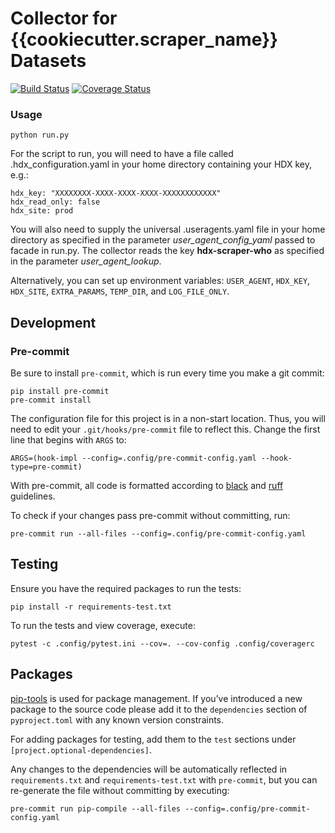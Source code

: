 # Collector for {{cookiecutter.scraper_name}} Datasets
[![Build Status](https://github.com/OCHA-DAP/hdx-scraper-{{cookiecutter.scraper_name}}/actions/workflows/run-python-tests.yaml/badge.svg)](https://github.com/OCHA-DAP/hdx-scraper-{{cookiecutter.scraper_name}}/actions/workflows/run-python-tests.yaml)
[![Coverage Status](https://coveralls.io/repos/github/OCHA-DAP/hdx-scraper-{{cookiecutter.scraper_name}}/badge.svg?branch=main&ts=1)](https://coveralls.io/github/OCHA-DAP/hdx-scraper-{{cookiecutter.scraper_name}}?branch=main)

### Usage

    python run.py

For the script to run, you will need to have a file called
.hdx_configuration.yaml in your home directory containing your HDX key, e.g.:

    hdx_key: "XXXXXXXX-XXXX-XXXX-XXXX-XXXXXXXXXXXX"
    hdx_read_only: false
    hdx_site: prod

 You will also need to supply the universal .useragents.yaml file in your home
 directory as specified in the parameter *user_agent_config_yaml* passed to
 facade in run.py. The collector reads the key **hdx-scraper-who** as specified
 in the parameter *user_agent_lookup*.

 Alternatively, you can set up environment variables: `USER_AGENT`, `HDX_KEY`,
`HDX_SITE`, `EXTRA_PARAMS`, `TEMP_DIR`, and `LOG_FILE_ONLY`.

## Development

### Pre-commit

Be sure to install `pre-commit`, which is run every time
you make a git commit:

```shell
pip install pre-commit
pre-commit install
```

The configuration file for this project is in a
non-start location. Thus, you will need to edit your
`.git/hooks/pre-commit` file to reflect this. Change
the first line that begins with `ARGS` to:

    ARGS=(hook-impl --config=.config/pre-commit-config.yaml --hook-type=pre-commit)

With pre-commit, all code is formatted according to
[black]("https://github.com/psf/black") and
[ruff]("https://github.com/charliermarsh/ruff") guidelines.

To check if your changes pass pre-commit without committing, run:

    pre-commit run --all-files --config=.config/pre-commit-config.yaml

## Testing

Ensure you have the required packages to run the tests:

    pip install -r requirements-test.txt

To run the tests and view coverage, execute:

    pytest -c .config/pytest.ini --cov=. --cov-config .config/coveragerc

## Packages

[pip-tools](https://github.com/jazzband/pip-tools) is used for
package management.  If you’ve introduced a new package to the
source code please add it to the `dependencies` section of
`pyproject.toml` with any known version constraints.

For adding packages for testing, add them to
the `test` sections under `[project.optional-dependencies]`.

Any changes to the dependencies will be automatically reflected in
`requirements.txt` and `requirements-test.txt` with `pre-commit`,
but you can re-generate the file without committing by executing:

    pre-commit run pip-compile --all-files --config=.config/pre-commit-config.yaml
